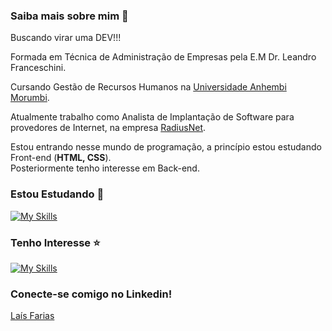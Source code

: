 ### Saiba mais sobre mim 👋

Buscando virar uma DEV!!!

Formada em Técnica de Administração de Empresas pela E.M Dr. Leandro Franceschini.

Cursando Gestão de Recursos Humanos na [Universidade Anhembi Morumbi](https://portal.anhembi.br/).

Atualmente trabalho como Analista de Implantação de Software para provedores de Internet, na empresa [RadiusNet](https://www.radius.net.br/).

Estou entrando nesse mundo de programação, a princípio estou estudando Front-end (**HTML, CSS**). 
<br>
Posteriormente tenho interesse em Back-end.

### Estou Estudando 📖

[![My Skills](https://skills.thijs.gg/icons?i=html,css)](https://skills.thijs.gg)

### Tenho Interesse ⭐

[![My Skills](https://skills.thijs.gg/icons?i=js,react,bootstrap)](https://skills.thijs.gg)

### Conecte-se comigo no Linkedin!
[Laís Farias](https://www.linkedin.com/in/la%C3%ADs-farias/)
